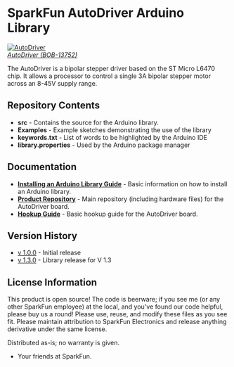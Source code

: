 SparkFun AutoDriver Arduino Library
==========
[![AutoDriver](https://dlnmh9ip6v2uc.cloudfront.net/images/products/1/1/6/1/1/11611-01_medium.jpg)  
*AutoDriver (BOB-13752)*](https://www.sparkfun.com/products/13752)

The AutoDriver is a bipolar stepper driver based on the ST Micro L6470 chip.
It allows a processor to control a single 3A bipolar stepper motor across an 8-45V supply range.

Repository Contents
-------------------
* **src** - Contains the source for the Arduino library.
* **Examples** - Example sketches demonstrating the use of the library
* **keywords.txt** - List of words to be highlighted by the Arduino IDE
* **library.properties** - Used by the Arduino package manager

Documentation
-------------------
* **[Installing an Arduino Library Guide](https://learn.sparkfun.com/tutorials/installing-an-arduino-library)** - Basic information on how to install an Arduino library.
* **[Product Repository](https://github.com/sparkfun/L6470-AutoDriver)** - Main repository (including hardware files) for the AutoDriver board.
* **[Hookup Guide](https://learn.sparkfun.com/tutorials/getting-started-with-the-autodriver)** - Basic hookup guide for the AutoDriver board.

Version History
-------------------

* [v 1.0.0](https://github.com/sparkfun/SparkFun_AutoDriver_Arduino_Library/tree/V_1.0.0) - Initial release
* [v 1.3.0](https://github.com/sparkfun/SparkFun_AutoDriver_Arduino_Library/tree/V_1.3.0) - Library release for V 1.3

License Information
-------------------
This product is open source! 
The code is beerware; if you see me (or any other SparkFun employee) at the local, and you've found our code helpful, please buy us a round!
Please use, reuse, and modify these files as you see fit. Please maintain attribution to SparkFun Electronics and release anything derivative under the same license.

Distributed as-is; no warranty is given.

- Your friends at SparkFun.

